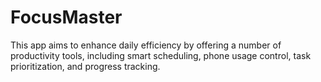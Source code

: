 # FocusMaster
This app aims to enhance daily efficiency by offering a number of productivity tools, including smart scheduling, phone usage control, task prioritization, and progress tracking.
